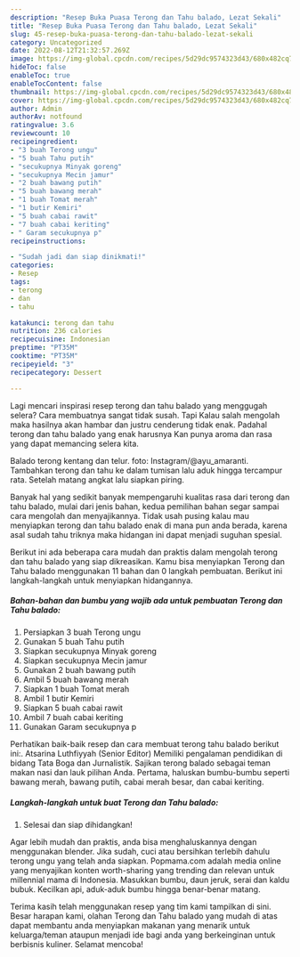 ```yaml
---
description: "Resep Buka Puasa Terong dan Tahu balado, Lezat Sekali"
title: "Resep Buka Puasa Terong dan Tahu balado, Lezat Sekali"
slug: 45-resep-buka-puasa-terong-dan-tahu-balado-lezat-sekali
category: Uncategorized
date: 2022-08-12T21:32:57.269Z
image: https://img-global.cpcdn.com/recipes/5d29dc9574323d43/680x482cq70/terong-dan-tahu-balado-foto-resep-utama.jpg
hideToc: false
enableToc: true
enableTocContent: false
thumbnail: https://img-global.cpcdn.com/recipes/5d29dc9574323d43/680x482cq70/terong-dan-tahu-balado-foto-resep-utama.jpg
cover: https://img-global.cpcdn.com/recipes/5d29dc9574323d43/680x482cq70/terong-dan-tahu-balado-foto-resep-utama.jpg
author: Admin
authorAv: notfound
ratingvalue: 3.6
reviewcount: 10
recipeingredient:
- "3 buah Terong ungu"
- "5 buah Tahu putih"
- "secukupnya Minyak goreng"
- "secukupnya Mecin jamur"
- "2 buah bawang putih"
- "5 buah bawang merah"
- "1 buah Tomat merah"
- "1 butir Kemiri"
- "5 buah cabai rawit"
- "7 buah cabai keriting"
- " Garam secukupnya p"
recipeinstructions:

- "Sudah jadi dan siap dinikmati!"
categories:
- Resep
tags:
- terong
- dan
- tahu

katakunci: terong dan tahu 
nutrition: 236 calories
recipecuisine: Indonesian
preptime: "PT35M"
cooktime: "PT35M"
recipeyield: "3"
recipecategory: Dessert

---
```



Lagi mencari inspirasi resep terong dan tahu balado yang menggugah selera? Cara membuatnya sangat tidak susah. Tapi Kalau salah mengolah maka hasilnya akan hambar dan justru cenderung tidak enak. Padahal terong dan tahu balado yang enak harusnya Kan punya aroma dan rasa yang dapat memancing selera kita.


Balado terong kentang dan telur. foto: Instagram/@ayu_amaranti. Tambahkan terong dan tahu ke dalam tumisan lalu aduk hingga tercampur rata. Setelah matang angkat lalu siapkan piring.

Banyak hal yang sedikit banyak mempengaruhi kualitas rasa dari terong dan tahu balado, mulai dari jenis bahan, kedua pemilihan bahan segar sampai cara mengolah dan menyajikannya. Tidak usah pusing kalau mau menyiapkan terong dan tahu balado enak di mana pun anda berada, karena asal sudah tahu triknya maka hidangan ini dapat menjadi suguhan spesial.


Berikut ini ada beberapa cara mudah dan praktis dalam mengolah terong dan tahu balado yang siap dikreasikan. Kamu bisa menyiapkan Terong dan Tahu balado menggunakan 11 bahan dan 0 langkah pembuatan. Berikut ini langkah-langkah untuk menyiapkan hidangannya.

<!--inarticleads1-->

##### Bahan-bahan dan bumbu yang wajib ada untuk pembuatan Terong dan Tahu balado:

1. Persiapkan 3 buah Terong ungu
1. Gunakan 5 buah Tahu putih
1. Siapkan secukupnya Minyak goreng
1. Siapkan secukupnya Mecin jamur
1. Gunakan 2 buah bawang putih
1. Ambil 5 buah bawang merah
1. Siapkan 1 buah Tomat merah
1. Ambil 1 butir Kemiri
1. Siapkan 5 buah cabai rawit
1. Ambil 7 buah cabai keriting
1. Gunakan  Garam secukupnya p


Perhatikan baik-baik resep dan cara membuat terong tahu balado berikut ini:. Atsarina Luthfiyyah (Senior Editor) Memiliki pengalaman pendidikan di bidang Tata Boga dan Jurnalistik. Sajikan terong balado sebagai teman makan nasi dan lauk pilihan Anda. Pertama, haluskan bumbu-bumbu seperti bawang merah, bawang putih, cabai merah besar, dan cabai keriting. 

<!--inarticleads2-->

##### Langkah-langkah untuk buat Terong dan Tahu balado:


1. Selesai dan siap dihidangkan!

Agar lebih mudah dan praktis, anda bisa menghaluskannya dengan menggunakan blender. Jika sudah, cuci atau bersihkan terlebih dahulu terong ungu yang telah anda siapkan. Popmama.com adalah media online yang menyajikan konten worth-sharing yang trending dan relevan untuk millennial mama di Indonesia. Masukkan bumbu, daun jeruk, serai dan kaldu bubuk. Kecilkan api, aduk-aduk bumbu hingga benar-benar matang. 

Terima kasih telah menggunakan resep yang tim kami tampilkan di sini. Besar harapan kami, olahan Terong dan Tahu balado yang mudah di atas dapat membantu anda menyiapkan makanan yang menarik untuk keluarga/teman ataupun menjadi ide bagi anda yang berkeinginan untuk berbisnis kuliner. Selamat mencoba!
